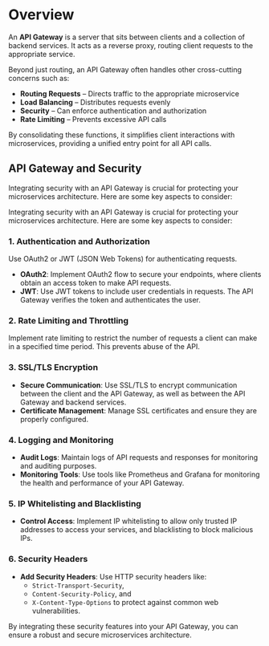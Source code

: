 # Overview

An **API Gateway** is a server that sits between clients and a collection of backend services. It acts as a reverse proxy, routing client requests to the appropriate service.

Beyond just routing, an API Gateway often handles other cross-cutting concerns such as:

  + **Routing Requests** – Directs traffic to the appropriate microservice
  + **Load Balancing** – Distributes requests evenly
  + **Security** – Can enforce authentication and authorization
  + **Rate Limiting** – Prevents excessive API calls  

By consolidating these functions, it simplifies client interactions with microservices, providing a unified entry point for all API calls.

## API Gateway and Security

Integrating security with an API Gateway is crucial for protecting your microservices architecture. Here are some key aspects to consider:

Integrating security with an API Gateway is crucial for protecting your microservices architecture. Here are some key aspects to consider:

### 1. **Authentication and Authorization**

Use OAuth2 or JWT (JSON Web Tokens) for authenticating requests.

  - **OAuth2**: Implement OAuth2 flow to secure your endpoints, where clients obtain an access token to make API requests.
  - **JWT**: Use JWT tokens to include user credentials in requests. The API Gateway verifies the token and authenticates the user.

### 2. **Rate Limiting and Throttling**

Implement rate limiting to restrict the number of requests a client can make in a specified time period. This prevents abuse of the API.

### 3. **SSL/TLS Encryption**

  - **Secure Communication**: Use SSL/TLS to encrypt communication between the client and the API Gateway, as well as between the API Gateway and backend services.
  - **Certificate Management**: Manage SSL certificates and ensure they are properly configured.

### 4. **Logging and Monitoring**

  - **Audit Logs**: Maintain logs of API requests and responses for monitoring and auditing purposes.
  - **Monitoring Tools**: Use tools like Prometheus and Grafana for monitoring the health and performance of your API Gateway.

### 5. **IP Whitelisting and Blacklisting**

  - **Control Access**: Implement IP whitelisting to allow only trusted IP addresses to access your services, and blacklisting to block malicious IPs.

### 6. **Security Headers**

  - **Add Security Headers**: Use HTTP security headers like:
    + `Strict-Transport-Security`,
    + `Content-Security-Policy`, and
    + `X-Content-Type-Options` to protect against common web vulnerabilities.

By integrating these security features into your API Gateway, you can ensure a robust and secure microservices architecture.
